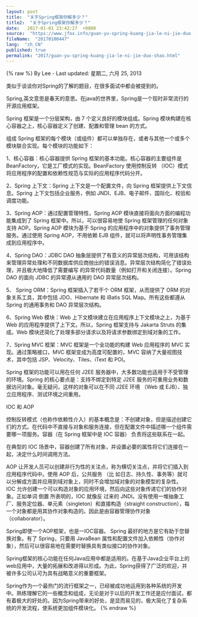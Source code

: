 ```yaml
---
layout: post
title:  "关于Spring框架你解多少？"
title2:  "关于Spring框架你解多少？"
date:   2017-01-01 23:42:27  +0800
source:  "https://www.jfox.info/guan-yu-spring-kuang-jia-le-ni-jie-duo-shao.html"
fileName:  "20170100447"
lang:  "zh_CN"
published: true
permalink: "2017/guan-yu-spring-kuang-jia-le-ni-jie-duo-shao.html"
---
```

{% raw %}
By Lee - Last updated: 星期二, 六月 25, 2013

类似于谈谈你对Spring的了解的题目，在很多面试中都会被提到的。

Spring,英文意思是春天的意思。在java的世界里，Spring是一个现时非常流行的开源应用框架。

Spring 框架是一个分层架构，由 7 个定义良好的模块组成。Spring 模块构建在核心容器之上，核心容器定义了创建、配置和管理 bean 的方式。

组成 Spring 框架的每个模块（或组件）都可以单独存在，或者与其他一个或多个模块联合实现。每个模块的功能如下： 

1、核心容器：核心容器提供 Spring 框架的基本功能。核心容器的主要组件是 BeanFactory，它是工厂模式的实现。BeanFactory 使用控制反转 （IOC）模式将应用程序的配置和依赖性规范与实际的应用程序代码分开。

2、Spring 上下文：Spring 上下文是一个配置文件，向 Spring 框架提供上下文信息。Spring 上下文包括企业服务，例如 JNDI、EJB、电子邮件、国际化、校验和调度功能。

3、Spring AOP：通过配置管理特性，Spring AOP 模块直接将面向方面的编程功能集成到了 Spring 框架中。所以，可以很容易地使 Spring 框架管理的任何对象支持 AOP。Spring AOP 模块为基于 Spring 的应用程序中的对象提供了事务管理服务。通过使用 Spring AOP，不用依赖 EJB 组件，就可以将声明性事务管理集成到应用程序中。

4、Spring DAO：JDBC DAO 抽象层提供了有意义的异常层次结构，可用该结构来管理异常处理和不同数据库供应商抛出的错误消息。异常层次结构简化了错误处理，并且极大地降低了需要编写 的异常代码数量（例如打开和关闭连接）。Spring DAO 的面向 JDBC 的异常遵从通用的 DAO 异常层次结构。

5、 Spring ORM：Spring 框架插入了若干个 ORM 框架，从而提供了 ORM 的对象关系工具，其中包括 JDO、Hibernate 和 iBatis SQL Map。所有这些都遵从 Spring 的通用事务和 DAO 异常层次结构。

6、Spring Web 模块：Web 上下文模块建立在应用程序上下文模块之上，为基于 Web 的应用程序提供了上下文。所以，Spring 框架支持与 Jakarta Struts 的集成。Web 模块还简化了处理多部分请求以及将请求参数绑定到域对象的工作。

7、Spring MVC 框架：MVC 框架是一个全功能的构建 Web 应用程序的 MVC 实现。通过策略接口，MVC 框架变成为高度可配置的，MVC 容纳了大量视图技术，其中包括 JSP、Velocity、Tiles、iText 和 POI。

Spring 框架的功能可以用在任何 J2EE 服务器中，大多数功能也适用于不受管理的环境。Spring 的核心要点是：支持不绑定到特定 J2EE 服务的可重用业务和数据访问对象。毫无疑问，这样的对象可以在不同 J2EE 环境 （Web 或 EJB）、独立应用程序、测试环境之间重用。

IOC 和 AOP

控制反转模式（也称作依赖性介入）的基本概念是：不创建对象，但是描述创建它们的方式。在代码中不直接与对象和服务连接，但在配置文件中描述哪一个组件需要哪一项服务。容器（在 Spring 框架中是 IOC 容器） 负责将这些联系在一起。

在典型的 IOC 场景中，容器创建了所有对象，并设置必要的属性将它们连接在一起，决定什么时间调用方法。

AOP 让开发人员可以创建非行为性的关注点，称为横切关注点，并将它们插入到应用程序代码中。使用 AOP 后，公共服务 （比 如日志、持久性、事务等）就可以分解成方面并应用到域对象上，同时不会增加域对象的对象模型的复杂性。
IOC 允许创建一个可以构造对象的应用环境，然后向这些对象传递它们的协作对象。正如单词 倒置 所表明的，IOC 就像反 过来的 JNDI。没有使用一堆抽象工厂、服务定位器、单元素（singleton）和直接构造（straight construction），每一个对象都是用其协作对象构造的。因此是由容器管理协作对象（collaborator）。

Spring即使一个AOP框架，也是一IOC容器。 Spring 最好的地方是它有助于您替换对象。有了 Spring，只要用 JavaBean 属性和配置文件加入依赖性（协作对象），然后可以很容易地在需要时替换具有类似接口的协作对象。

Spring框架的核心功能在任何Java应用中都是适用的。在基于Java企业平台上的web应用中，大量的拓展和改进得以形成。为此，Spring获得了广泛的欢迎，并被许多公司认可为具有战略意义的重要框架。

Spring作为一个最热门的流行框架之一，已经被成功地运用到各种系统的开发中。熟练理解它的一些概念和组成，无论是对于以后的开发工作还是应付面试，都有着极大的好处的。因为Spring带来的好处，是显而易见的，极大简化了复杂系统的开发流程，使系统更加组件模块化。
{% endraw %}
